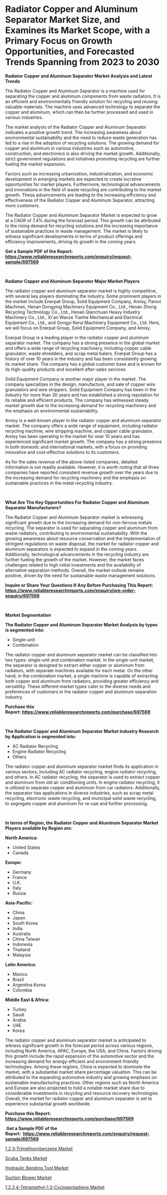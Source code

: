 <p><h1>Radiator Copper and Aluminum Separator Market Size, and Examines its Market Scope, with a Primary Focus on Growth Opportunities, and Forecasted Trends Spanning from 2023 to 2030</h1></p><p><strong>Radiator Copper and Aluminum Separator Market Analysis and Latest Trends</strong></p>
<p><p>The Radiator Copper and Aluminum Separator is a machine used for separating the copper and aluminum components from waste radiators. It is an efficient and environmentally friendly solution for recycling and reusing valuable materials. The machine uses advanced technology to separate the copper and aluminum, which can then be further processed and used in various industries.</p><p>The market analysis of the Radiator Copper and Aluminum Separator indicates a positive growth trend. The increasing awareness about environmental sustainability and the need to reduce waste generation has led to a rise in the adoption of recycling solutions. The growing demand for copper and aluminum in various industries such as automotive, construction, and electronics is also driving the market growth. Additionally, strict government regulations and initiatives promoting recycling are further fueling the market expansion.</p><p>Factors such as increasing urbanization, industrialization, and economic development in emerging markets are expected to create lucrative opportunities for market players. Furthermore, technological advancements and innovations in the field of waste recycling are contributing to the market growth. These advancements are leading to the increasing efficiency and effectiveness of the Radiator Copper and Aluminum Separator, attracting more customers.</p><p>The Radiator Copper and Aluminum Separator Market is expected to grow at a CAGR of 7.4% during the forecast period. This growth can be attributed to the rising demand for recycling solutions and the increasing importance of sustainable practices in waste management. The market is likely to witness significant developments in terms of product offerings and efficiency improvements, driving its growth in the coming years.</p></p>
<p><strong>Get a Sample PDF of the Report:&nbsp; <a href="https://www.reliableresearchreports.com/enquiry/request-sample/697569">https://www.reliableresearchreports.com/enquiry/request-sample/697569</a></strong></p>
<p>&nbsp;</p>
<p><strong>Radiator Copper and Aluminum Separator Major Market Players</strong></p>
<p><p>The radiator copper and aluminum separator market is highly competitive, with several key players dominating the industry. Some prominent players in the market include Enerpat Group, Solid Equipment Company, Amisy, Parovi Machines, Henan Dongying Machinery Equipment Co., Ltd., Henan Zhong Recycling Technology Co., Ltd., Henan Qianchuan Heavy Industry Machinery Co., Ltd., Xi'an Wanze Tianhe Mechanical and Electrical Equipment Co., Ltd., and Gongyi Kerui Machinery Equipment Co., Ltd. Here, we will focus on Enerpat Group, Solid Equipment Company, and Amisy.</p><p>Enerpat Group is a leading player in the radiator copper and aluminum separator market. The company has a strong presence in the global market and offers a wide range of recycling machinery, including copper cable granulator, waste shredders, and scrap metal balers. Enerpat Group has a history of over 10 years in the industry and has been consistently growing its market share. The company has a global customer base and is known for its high-quality products and excellent after-sales services.</p><p>Solid Equipment Company is another major player in the market. The company specializes in the design, manufacture, and sale of copper wire granulators and wire strippers. Solid Equipment Company has been in the industry for more than 30 years and has established a strong reputation for its reliable and efficient products. The company has witnessed steady market growth due to the increasing demand for recycling machinery and the emphasis on environmental sustainability.</p><p>Amisy is a well-known player in the radiator copper and aluminum separator market. The company offers a wide range of equipment, including radiator recycling machine, wire stripping machine, and copper cable granulator. Amisy has been operating in the market for over 10 years and has experienced significant market growth. The company has a strong presence in both domestic and international markets, with a focus on providing innovative and cost-effective solutions to its customers.</p><p>As for the sales revenue of the above-listed companies, detailed information is not readily available. However, it is worth noting that all three companies have reported consistent revenue growth over the years due to the increasing demand for recycling machinery and the emphasis on sustainable practices in the metal recycling industry.</p></p>
<p>&nbsp;</p>
<p><strong>What Are The Key Opportunities For Radiator Copper and Aluminum Separator Manufacturers?</strong></p>
<p><p>The Radiator Copper and Aluminum Separator market is witnessing significant growth due to the increasing demand for non-ferrous metals recycling. The separator is used for separating copper and aluminum from waste radiators, contributing to environmental sustainability. With the growing awareness about resource conservation and the implementation of stringent regulations on waste disposal, the market for radiator copper and aluminum separators is expected to expand in the coming years. Additionally, technological advancements in the recycling industry are further fueling the growth of the market. However, the market faces challenges related to high initial investments and the availability of alternative separation methods. Overall, the market outlook remains positive, driven by the need for sustainable waste management solutions.</p></p>
<p><strong>Inquire or Share Your Questions If Any Before Purchasing This Report: <a href="https://www.reliableresearchreports.com/enquiry/pre-order-enquiry/697569">https://www.reliableresearchreports.com/enquiry/pre-order-enquiry/697569</a></strong></p>
<p>&nbsp;</p>
<p><strong>Market Segmentation</strong></p>
<p><strong>The Radiator Copper and Aluminum Separator Market Analysis by types is segmented into:</strong></p>
<p><ul><li>Single-unit</li><li>Combination</li></ul></p>
<p><p>The radiator copper and aluminum separator market can be classified into two types: single-unit and combination market. In the single-unit market, the separator is designed to extract either copper or aluminum from radiators, with separate machines available for each metal. On the other hand, in the combination market, a single machine is capable of extracting both copper and aluminum from radiators, providing greater efficiency and versatility. These different market types cater to the diverse needs and preferences of customers in the radiator copper and aluminum separation industry.</p></p>
<p><strong>Purchase this Report:&nbsp;<a href="https://www.reliableresearchreports.com/purchase/697569">https://www.reliableresearchreports.com/purchase/697569</a></strong></p>
<p>&nbsp;</p>
<p><strong>The Radiator Copper and Aluminum Separator Market Industry Research by Application is segmented into:</strong></p>
<p><ul><li>AC Radiator Recycling</li><li>Engine Radiator Recycling</li><li>Others</li></ul></p>
<p><p>The radiator copper and aluminum separator market finds its application in various sectors, including AC radiator recycling, engine radiator recycling, and others. In AC radiator recycling, the separator is used to extract copper and aluminum from old air conditioning units. In engine radiator recycling, it is utilized to separate copper and aluminum from car radiators. Additionally, the separator has applications in diverse industries, such as scrap metal recycling, electronic waste recycling, and municipal solid waste recycling, to segregate copper and aluminum for re-use and further processing.</p></p>
<p>&nbsp;</p>
<p><strong>In terms of Region, the Radiator Copper and Aluminum Separator Market Players available by Region are:</strong></p>
<p>
    <p> <strong> North America: </strong>
        <ul>
            <li>United States</li>
            <li>Canada</li>
        </ul>
        </p> 
    <p> <strong> Europe: </strong>
        <ul>
            <li>Germany</li>
            <li>France</li>
            <li>U.K.</li>
            <li>Italy</li>
            <li>Russia</li>
        </ul>
        </p> 
    <p> <strong> Asia-Pacific: </strong>
        <ul>
            <li>China</li>
            <li>Japan</li>
            <li>South Korea</li>
            <li>India</li>
            <li>Australia</li>
            <li>China Taiwan</li>
            <li>Indonesia</li>
            <li>Thailand</li>
            <li>Malaysia</li>
        </ul>
        </p> 
    <p> <strong> Latin America: </strong>
        <ul>
            <li>Mexico</li>
            <li>Brazil</li>
            <li>Argentina Korea</li>
            <li>Colombia</li>
        </ul>
        </p> 
    <p> <strong> Middle East & Africa: </strong>
        <ul>
            <li>Turkey</li>
            <li>Saudi</li>
            <li>Arabia</li>
            <li>UAE</li>
            <li>Korea</li>
        </ul>
    </p>
    </p>
<p><p>The radiator copper and aluminum separator market is anticipated to witness significant growth in the forecast period across various regions, including North America, APAC, Europe, the USA, and China. Factors driving this growth include the rapid expansion of the automotive sector and the increasing demand for energy-efficient and environment-friendly technologies. Among these regions, China is expected to dominate the market, with a substantial market share percentage valuation. This can be attributed to the expanding automotive industry and growing emphasis on sustainable manufacturing practices. Other regions such as North America and Europe are also projected to hold a notable market share due to considerable investments in recycling and resource recovery technologies. Overall, the market for radiator copper and aluminum separator is set to experience substantial growth worldwide.</p></p>
<p><strong>Purchase this Report: <a href="https://www.reliableresearchreports.com/purchase/697569">https://www.reliableresearchreports.com/purchase/697569</a></strong></p>
<p>&nbsp;<strong>Get a Sample PDF of the Report:&nbsp;&nbsp;<a href="https://www.reliableresearchreports.com/enquiry/request-sample/697569">https://www.reliableresearchreports.com/enquiry/request-sample/697569</a></strong></p>
<p><strong></strong></p>
<p><p><a href="https://github.com/PeterParrish5/Market-Research-Report-List-1/blob/main/123-trimethoxybenzene-market.md">1,2,3-Trimethoxybenzene Market</a></p><p><a href="https://medium.com/@rajuchacharp23/scuba-tanks-market-size-growth-forecast-2023-2030-6ecb4816cbae">Scuba Tanks Market</a></p><p><a href="https://www.linkedin.com/pulse/hydraulic-bending-tool-market-research-report-unlocks-wqtuc/">Hydraulic Bending Tool Market</a></p><p><a href="https://www.linkedin.com/pulse/suction-blower-market-research-report-unlocks-x4mxc/">Suction Blower Market</a></p><p><a href="https://github.com/CliffMedina6/Market-Research-Report-List-1/blob/main/1234-tetramethyl-13-cyclopentadiene-market.md">1,2,3,4-Tetramethyl-1,3-Cyclopentadiene Market</a></p></p>